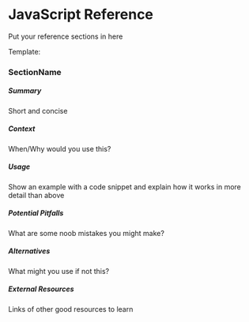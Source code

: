 # JavaScript Reference

Put your reference sections in here

Template:

### SectionName

##### Summary

Short and concise

##### Context

When/Why would you use this?

##### Usage

Show an example with a code snippet and explain how it works in more detail than above

##### Potential Pitfalls

What are some noob mistakes you might make?

##### Alternatives

What might you use if not this?

##### External Resources

Links of other good resources to learn 
